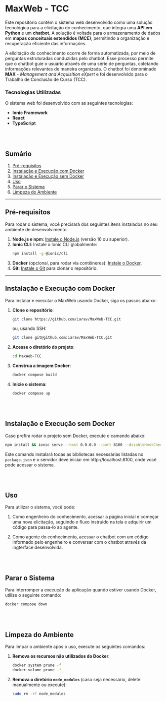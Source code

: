 # MaxWeb - TCC

Este repositório contém o sistema web desenvolvido como uma solução tecnológica para a elicitação do conhecimento, que integra uma **API em Python** e um **chatbot**. A solução é voltada para o armazenamento de dados em **mapas conceituais estendidos (MCE)**, permitindo a organização e recuperação eficiente das informações.

A elicitação do conhecimento ocorre de forma automatizada, por meio de perguntas estruturadas conduzidas pelo chatbot. Esse processo permite que o chatbot guie o usuário através de uma série de perguntas, coletando informações relevantes de maneira organizada. O chatbot foi denominado **MAX** - *Management and Acquisition eXpert* e foi desenvolvido para o Trabalho de Conclusão de Curso (TCC).

### Tecnologias Utilizadas

O sistema web foi desenvolvido com as seguintes tecnologias:
- **Ionic Framework**
- **React**
- **TypeScript**

<br>
<br>

## Sumário

1. [Pré-requisitos](#pré-requisitos)
2. [Instalação e Execução com Docker](#instalação-e-execução-com-docker)
3. [Instalação e Execução sem Docker](#instalação-e-execução-sem-docker)
4. [Uso](#uso)
5. [Parar o Sistema](#parar-o-sistema)
6. [Limpeza do Ambiente](#limpeza-do-ambiente)

---

## Pré-requisitos

Para rodar o sistema, você precisará dos seguintes itens instalados no seu ambiente de desenvolvimento:

1. **Node.js e npm**: [Instale o Node.js](https://nodejs.org) (versão 16 ou superior).
2. **Ionic CLI**: Instale o Ionic CLI globalmente:
   ```bash
   npm install -g @ionic/cli
   ```
3. **Docker** (opcional, para rodar via contêineres): [Instale o Docker](https://docs.docker.com/get-docker/).
4. **Git**: [Instale o Git](https://git-scm.com/downloads) para clonar o repositório.

---

## Instalação e Execução com Docker

Para instalar e executar o MaxWeb usando Docker, siga os passos abaixo:

1. **Clone o repositório**:
   ```bash
   git clone https://github.com/iarav/MaxWeb-TCC.git
   ```
   ou, usando SSH:
   ```bash
   git clone git@github.com:iarav/MaxWeb-TCC.git
   ```

2. **Acesse o diretório do projeto**:
   ```bash
   cd MaxWeb-TCC
   ```

3. **Construa a imagem Docker**:
   ```bash
   docker compose build
   ```

4. **Inicie o sistema**:
   ```bash
   docker compose up
   ```

<br>
<br>

## Instalação e Execução sem Docker

Caso prefira rodar o projeto sem Docker, execute o camando abaixo:

   ```bash
   npm install && ionic serve --host 0.0.0.0 --port 8100 --disableHostCheck
   ```
   Este comando instalará todas as bibliotecas necessárias listadas no `package.json` e o servidor deve iniciar em http://localhost:8100, onde você pode acessar o sistema.

<br>
<br>

## Uso

Para utilizar o sistema, você pode:

1. Como engenheiro do conhecimento, acessar a página inicial e começar uma nova elicitação, seguindo o fluxo instruido na tela e adquirir um código para passa-lo ao agente.

2. Como agente do conhecimento, acessar o chatbot com um código informado pelo engenheiro e conversar com o chatbot através da ingterface desenvolvida.

<br>
<br>

## Parar o Sistema

Para interromper a execução da aplicação quando estiver usando Docker, utilize o seguinte comando:
```bash
docker compose down
```

<br>
<br>

## Limpeza do Ambiente

Para limpar o ambiente após o uso, execute os seguintes comandos:

1. **Remova os recursos não utilizados do Docker**:
   ```bash
   docker system prune -f
   docker volume prune -f
   ```

2. **Remova o diretório `node_modules`** (caso seja necessário, delete manualmente ou execute):
   ```bash
   sudo rm -rf node_modules
   ```

